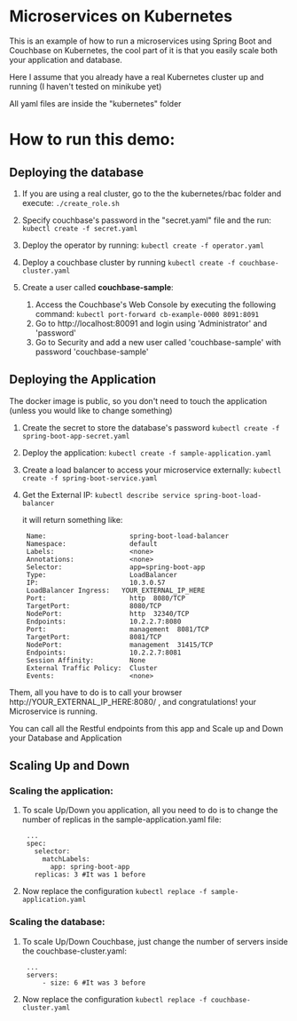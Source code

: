 # Microservices on Kubernetes


This is an example of how to run a microservices using Spring Boot and Couchbase on Kubernetes, the cool part of it is
that you easily scale both your application and database.

Here I assume that you already have a real Kubernetes cluster up and running (I haven't tested on minikube yet)

All yaml files are inside the "kubernetes" folder



# How to run this demo:


## Deploying the database ###########

1.  If you are using a real cluster, go to the the kubernetes/rbac folder and execute:
`./create_role.sh`

2.  Specify couchbase's password in the "secret.yaml" file and the run:
`kubectl create -f secret.yaml`

3.  Deploy the operator by running:
`kubectl create -f operator.yaml`

4. Deploy a couchbase cluster by running
`kubectl create -f couchbase-cluster.yaml`

5. Create a user called **couchbase-sample**:
	1. Access the Couchbase's Web Console by executing the following command:
	 `kubectl port-forward cb-example-0000 8091:8091`
	2. Go to http://localhost:80091 and login using 'Administrator' and 'password'
	3. Go to Security and add a new user called 'couchbase-sample' with password 'couchbase-sample'


## Deploying the Application

The docker image is public, so you don't need to touch the application (unless you would like to change something)

1. Create the secret to store the database's password
`kubectl create -f spring-boot-app-secret.yaml`

2. Deploy the application:
`kubectl create -f sample-application.yaml`

3. Create a load balancer to access your microservice externally:
`kubectl create -f spring-boot-service.yaml`

4. Get the External IP:
`kubectl describe service spring-boot-load-balancer`

	it will return something like:


        Name:                     spring-boot-load-balancer
        Namespace:                default
        Labels:                   <none>
        Annotations:              <none>
        Selector:                 app=spring-boot-app
        Type:                     LoadBalancer
        IP:                       10.3.0.57
        LoadBalancer Ingress:   YOUR_EXTERNAL_IP_HERE
        Port:                     http  8080/TCP
        TargetPort:               8080/TCP
        NodePort:                 http  32340/TCP
        Endpoints:                10.2.2.7:8080
        Port:                     management  8081/TCP
        TargetPort:               8081/TCP
        NodePort:                 management  31415/TCP
        Endpoints:                10.2.2.7:8081
        Session Affinity:         None
        External Traffic Policy:  Cluster
        Events:                   <none>



Them, all you have to do is to call your browser http://YOUR_EXTERNAL_IP_HERE:8080/ , and congratulations! your Microservice is running.

You can call all the Restful endpoints from this app and Scale up and Down your Database and Application


## Scaling Up and Down

### Scaling the application:
1. To scale Up/Down you application, all you need to do is to change the number of replicas in the sample-application.yaml file:

        ...
        spec:
          selector:
            matchLabels:
              app: spring-boot-app
          replicas: 3 #It was 1 before

2. Now replace the configuration
`kubectl replace -f sample-application.yaml`


### Scaling the database:

1. To scale Up/Down Couchbase, just change the number of servers inside the couchbase-cluster.yaml:

        ...
        servers:
            - size: 6 #It was 3 before


2. Now replace the configuration
`kubectl replace -f couchbase-cluster.yaml`
